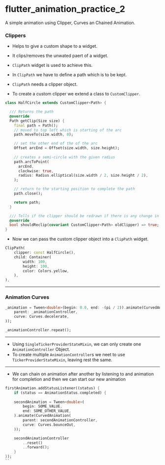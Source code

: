 # flutter_animation_practice_2

A simple animation using Clipper, Curves an Chained Animation.

### Clippers
- Helps to give a custom shape to a widget. 
- It clips/removes the unwated paert of a widget.
- `ClipPath` widget is used to achieve this.
- In `ClipPath` we have to define a path which is to be kept.

- `ClipPath` needs a clipper object.
- To create a custom clipper we extend a class to `CustomClipper`.


```dart
class HalfCircle extends CustomClipper<Path> {

  /// Returns the path 
  @override
  Path getClip(Size size) {
    final path = Path();
    // moved to top left which is starting of the arc
    path.moveTo(size.width, 0);

    // set the other end of the of the arc
    Offset arcEnd = Offset(size.width, size.height);
    
    // creates a semi-circle with the given radius
    path.arcToPoint(
      arcEnd,
      clockwise: true,
      radius: Radius.elliptical(size.width / 2, size.height / 2),
    );

    // return to the starting position to complete the path
    path.close();

    return path;
  }

  /// Tells if the clipper should be redrawn if there is any change in the parent
  @override
  bool shouldReclip(covariant CustomClipper<Path> oldClipper) => true;
}
```

- Now we can pass the custom clipper object into a `ClipPath` widget.

```dart
ClipPath(
    clipper: const HalfCircle(),
    child: Container(
        width: 100,
        height: 100,
        color: Colors.yellow,
    ),
),
```
***

### Animation Curves

```dart
_animation = Tween<double>(begin: 0.0, end: -(pi / 2)).animate(CurvedAnimation(
    parent: _animationController,
    curve: Curves.decelerate,
));

_animationController.repeat();
```

***

- Using `SingleTickerProviderStateMixin`, we can only create one `AnimationController` Object.
- To create multiple  `AnimationController`s we neet to use `TickerProviderStateMixin`, leaving rest the same.

***

- We can chain on animation after another by listening to and animation for completion and then we can start our new animation

```dart
firstAnimation.addStatusListener((status) {
    if (status == AnimationStatus.completed) {
    
    secondAnimation = Tween<double>(
        begin: SOME_VALUE,
        end: SOME_OTHER_VALUE,
    ).animate(CurvedAnimation(
        parent: secondAnimationController,
        curve: Curves.bounceOut,
    ));

    secondAnimationController
        ..reset()
        ..forward();
    }
});
``